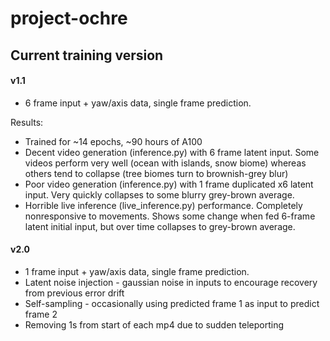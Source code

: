 # project-ochre

## Current training version

#### v1.1

- 6 frame input + yaw/axis data, single frame prediction.

Results: 
- Trained for ~14 epochs, ~90 hours of A100
- Decent video generation (inference.py) with 6 frame latent input. Some videos perform very well (ocean with islands, snow biome) whereas others tend to collapse (tree biomes turn to brownish-grey blur)
- Poor video generation (inference.py) with 1 frame duplicated x6 latent input. Very quickly collapses to some blurry grey-brown average.
- Horrible live inference (live_inference.py) performance. Completely nonresponsive to movements. Shows some change when fed 6-frame latent initial input, but over time collapses to grey-brown average.


#### v2.0
- 1 frame input + yaw/axis data, single frame prediction.
- Latent noise injection - gaussian noise in inputs to encourage recovery from previous error drift
- Self-sampling - occasionally using predicted frame 1 as input to predict frame 2
- Removing 1s from start of each mp4 due to sudden teleporting

